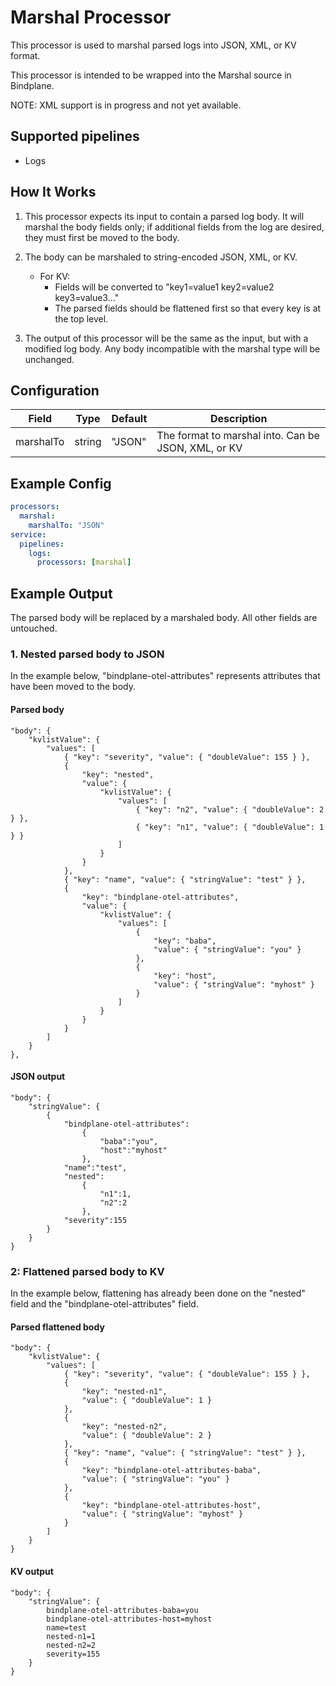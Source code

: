 # Marshal Processor

This processor is used to marshal parsed logs into JSON, XML, or KV format.

This processor is intended to be wrapped into the Marshal source in Bindplane.

NOTE: XML support is in progress and not yet available.

## Supported pipelines

- Logs

## How It Works

1. This processor expects its input to contain a parsed log body. It will marshal the body fields only; if additional fields from the log are desired, they must first be moved to the body.

2. The body can be marshaled to string-encoded JSON, XML, or KV.

   - For KV:
     - Fields will be converted to "key1=value1 key2=value2 key3=value3..."
     - The parsed fields should be flattened first so that every key is at the top level.

3. The output of this processor will be the same as the input, but with a modified log body. Any body incompatible with the marshal type will be unchanged.

## Configuration

| Field     | Type   | Default | Description                                         |
| --------- | ------ | ------- | --------------------------------------------------- |
| marshalTo | string | "JSON"  | The format to marshal into. Can be JSON, XML, or KV |

## Example Config

```yaml
processors:
  marshal:
    marshalTo: "JSON"
service:
  pipelines:
    logs:
      processors: [marshal]
```

## Example Output

The parsed body will be replaced by a marshaled body. All other fields are untouched.

### 1. Nested parsed body to JSON

In the example below, "bindplane-otel-attributes" represents attributes that have been moved to the body.

#### Parsed body

```
"body": {
    "kvlistValue": {
        "values": [
            { "key": "severity", "value": { "doubleValue": 155 } },
            {
                "key": "nested",
                "value": {
                    "kvlistValue": {
                        "values": [
                            { "key": "n2", "value": { "doubleValue": 2 } },
                            { "key": "n1", "value": { "doubleValue": 1 } }
                        ]
                    }
                }
            },
            { "key": "name", "value": { "stringValue": "test" } },
            {
                "key": "bindplane-otel-attributes",
                "value": {
                    "kvlistValue": {
                        "values": [
                            {
                                "key": "baba",
                                "value": { "stringValue": "you" }
                            },
                            {
                                "key": "host",
                                "value": { "stringValue": "myhost" }
                            }
                        ]
                    }
                }
            }
        ]
    }
},

```

#### JSON output

```
"body": {
    "stringValue": {
        {
            "bindplane-otel-attributes":
                {
                    "baba":"you",
                    "host":"myhost"
                },
            "name":"test",
            "nested":
                {
                    "n1":1,
                    "n2":2
                },
            "severity":155
        }
    }
}
```

### 2: Flattened parsed body to KV

In the example below, flattening has already been done on the "nested" field and the "bindplane-otel-attributes" field.

#### Parsed flattened body

```
"body": {
    "kvlistValue": {
        "values": [
            { "key": "severity", "value": { "doubleValue": 155 } },
            {
                "key": "nested-n1",
                "value": { "doubleValue": 1 }
            },
            {
                "key": "nested-n2",
                "value": { "doubleValue": 2 }
            },
            { "key": "name", "value": { "stringValue": "test" } },
            {
                "key": "bindplane-otel-attributes-baba",
                "value": { "stringValue": "you" }
            },
            {
                "key": "bindplane-otel-attributes-host",
                "value": { "stringValue": "myhost" }
            }
        ]
    }
}
```

#### KV output

```
"body": {
    "stringValue": {
        bindplane-otel-attributes-baba=you
        bindplane-otel-attributes-host=myhost
        name=test
        nested-n1=1
        nested-n2=2
        severity=155
    }
}
```
